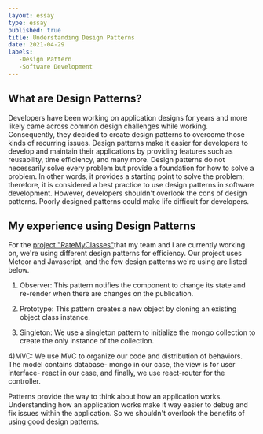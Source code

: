 ```yaml
---
layout: essay
type: essay
published: true
title: Understanding Design Patterns
date: 2021-04-29
labels:
   -Design Pattern
   -Software Development
---
```


## What are Design Patterns?  
Developers have been working on application designs for years and more likely came across common design challenges while working. Consequently, they decided to create design patterns to overcome those kinds of recurring issues. Design patterns make it easier for developers to develop and maintain their applications by providing features such as reusability, time efficiency, and many more. Design patterns do not necessarily solve every problem but provide a foundation for how to solve a problem. In other words, it provides a starting point to solve the problem; therefore, it is considered a best practice to use design patterns in software development.  However, developers shouldn't overlook the cons of design patterns. Poorly designed patterns could make life difficult for developers. 

## My experience using Design Patterns
   For the [project "RateMyClasses"](https://rate-my-classes-manoa.github.io/)that my team and I are currently working on, we're using different design patterns for efficiency. Our project uses Meteor and Javascript, and the few design patterns we're using are listed below. 
   
1) Observer: This pattern notifies the component to change its state and re-render when there are changes on the publication.

2) Prototype: This pattern creates a new object by cloning an existing object class instance.  

3) Singleton: We use a singleton pattern to initialize the mongo collection to create the only instance of the collection.

4)MVC: We use MVC to organize our code and distribution of behaviors. The model contains database- mongo in our case, the view is for user interface- react in our case, and finally, we use react-router for the controller.  

 Patterns provide the way to think about how an application works. Understanding how an application works make it way easier to debug and fix issues within the application. So we shouldn't overlook the benefits of using good design patterns. 
